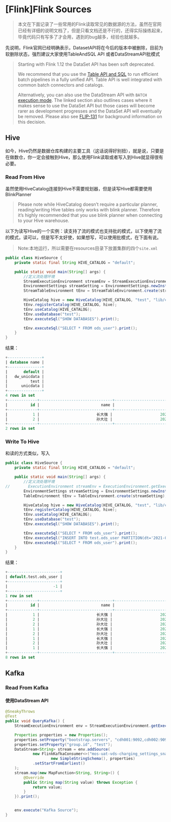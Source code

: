 # [Flink]Flink Sources

> 本文在下面记录了一些常用的Flink读取常见的数据源的方法，虽然在官网已经有详细的说明文档了，但是只看文档还是不行的，还得实际操练起来，毕竟代码只有写多了才会用，遇到的bug越多，经验也就越多。

先说明，Flink官网已经明确表示，DatasetAPI将在今后的版本中被删除，目前为软删除状态，强烈建议大家使用TableAndSQL API 或者DataStreamAPI批模式

> Starting with Flink 1.12 the DataSet API has been soft deprecated.
>
> We recommend that you use the [Table API and SQL](https://ci.apache.org/projects/flink/flink-docs-release-1.13/docs/dev/table/overview/) to run efficient batch pipelines in a fully unified API. Table API is well integrated with common batch connectors and catalogs.
>
> Alternatively, you can also use the DataStream API with `BATCH` [execution mode](https://ci.apache.org/projects/flink/flink-docs-release-1.13/docs/dev/datastream/execution_mode/). The linked section also outlines cases where it makes sense to use the DataSet API but those cases will become rarer as development progresses and the DataSet API will eventually be removed. Please also see [FLIP-131](https://cwiki.apache.org/confluence/pages/viewpage.action?pageId=158866741) for background information on this decision.

## Hive

如今，Hive仍然是数据仓库构建的主要工具（这话说得好别扭），就是说，只要是在做数仓，你一定会接触到Hive，那么使用Flink读取或者写入到Hive就显得很有必要。

### Read From Hive

虽然使用HiveCatalog连接到Hive不需要规划器，但是读写Hive都需要使用BlinkPlanner

> Please note while HiveCatalog doesn’t require a particular planner, reading/writing Hive tables only works with blink planner. Therefore it’s highly recommended that you use blink planner when connecting to your Hive warehouse.

以下为读写Hive的一个实例：读支持了流的模式也支持批的模式，以下使用了流的模式，读可以，但是写不太好使，如果想写，可以使用批模式，在下面有说。

> Note:本地运行，所以需要在resources目录下放置集群的四个`site.xml`

~~~java
public class HiveSource {
    private static final String HIVE_CATALOG = "default";

    public static void main(String[] args) {
        //定义流处理环境
        StreamExecutionEnvironment streamEnv = StreamExecutionEnvironment.getExecutionEnvironment();
        EnvironmentSettings streamSetting = EnvironmentSettings.newInstance().useBlinkPlanner().inStreamingMode().build();
        StreamTableEnvironment tEnv = StreamTableEnvironment.create(streamEnv, streamSetting);

        HiveCatalog hive = new HiveCatalog(HIVE_CATALOG, "test", "lib/conf");
        tEnv.registerCatalog(HIVE_CATALOG, hive);
        tEnv.useCatalog(HIVE_CATALOG);
        tEnv.useDatabase("test");
        tEnv.executeSql("SHOW DATABASES").print();

        tEnv.executeSql("SELECT * FROM ods_user").print();
    }
}
~~~

结果：

~~~sql
+---------------+
| database name |
+---------------+
|       default |
|   dw_unicdata |
|          test |
|      unicdata |
+---------------+
4 rows in set
+-------------+--------------------------------+--------------------------------+
|          id |                           name |                             dt |
+-------------+--------------------------------+--------------------------------+
|           1 |                         长大强 |                     2021-07-24 |
|           2 |                         孙大壮 |                     2021-07-24 |
+-------------+--------------------------------+--------------------------------+
2 rows in set
~~~

### Write To Hive

和读的方式类似，写入

~~~java
public class HiveSource {
    private static final String HIVE_CATALOG = "default";

    public static void main(String[] args) {
        //定义流处理环境
//        ExecutionEnvironment streamEnv = ExecutionEnvironment.getExecutionEnvironment();
        EnvironmentSettings streamSetting = EnvironmentSettings.newInstance().useBlinkPlanner().inBatchMode().build();
        TableEnvironment tEnv = TableEnvironment.create(streamSetting);

        HiveCatalog hive = new HiveCatalog(HIVE_CATALOG, "test", "lib/conf");
        tEnv.registerCatalog(HIVE_CATALOG, hive);
        tEnv.useCatalog(HIVE_CATALOG);
        tEnv.useDatabase("test");
        tEnv.executeSql("SHOW DATABASES").print();

        tEnv.executeSql("SELECT * FROM ods_user").print();
        tEnv.executeSql("INSERT INTO test.ods_user PARTITION(dt='2021-08-19') SELECT id, name FROM test.ods_user").print();
        tEnv.executeSql("SELECT * FROM ods_user").print();
    }
}
~~~

结果：

~~~sql
+-----------------------+
| default.test.ods_user |
+-----------------------+
|                    -1 |
+-----------------------+
1 row in set
+-------------+--------------------------------+--------------------------------+
|          id |                           name |                             dt |
+-------------+--------------------------------+--------------------------------+
|           1 |                         长大强 |                     2021-08-19 |
|           2 |                         孙大壮 |                     2021-08-19 |
|           2 |                         孙大壮 |                     2021-08-19 |
|           1 |                         长大强 |                     2021-07-24 |
|           2 |                         孙大壮 |                     2021-07-24 |
|           1 |                         长大强 |                     2021-08-19 |
|           2 |                         孙大壮 |                     2021-08-19 |
|           1 |                         长大强 |                     2021-08-19 |
+-------------+--------------------------------+--------------------------------+
8 rows in set
~~~



## Kafka

### Read From Kafka

#### 使用DataStream API

~~~java
@SneakyThrows
@Test
public void QueryKafka() {
    StreamExecutionEnvironment env = StreamExecutionEnvironment.getExecutionEnvironment();

    Properties properties = new Properties();
    properties.setProperty("bootstrap.servers", "cdh001:9092,cdh002:9092,cdh003:9092");
    properties.setProperty("group.id", "test");
    DataStream<String> stream = env.addSource(
            new FlinkKafkaConsumer<>("mos-uat-vds-charging_settings_snapshot-vcf_originated",
                    new SimpleStringSchema(), properties)
            .setStartFromEarliest()
    );
    stream.map(new MapFunction<String, String>() {
        @Override
        public String map(String value) throws Exception {
            return value;
        }
    }).print();


    env.execute("Kafka Source");
}
~~~

